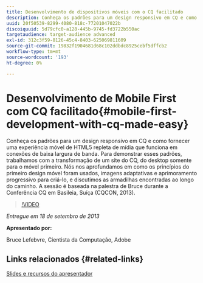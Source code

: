 ```yaml
---
title: Desenvolvimento de dispositivos móveis com o CQ facilitado
description: Conheça os padrões para um design responsivo em CQ e como fornecer uma experiência móvel de HTML5 repleta de mídia que funciona em conexões de baixa largura de banda. Para demonstrar esses padrões, trabalhamos com a transformação de um site do CQ, do desktop somente para o móvel primeiro. Nós nos aprofundamos em como os princípios do primeiro design móvel foram usados, imagens adaptativas e aprimoramento progressivo para criá-lo, e discutimos as armadilhas encontradas ao longo do caminho. A sessão é baseada na palestra de Bruce durante a Conferência CQ em Basileia, Suíça (CQCON, 2013).
uuid: 20f50539-8299-4080-818c-77201047022b
discoiquuid: 5d79cfc0-a128-445b-9745-fd3722b550ac
targetaudience: target-audience advanced
exl-id: 312c3f59-8126-45c4-8403-625069811609
source-git-commit: 19832f1904681d68c102ddbdc8925cebf5dffcb2
workflow-type: tm+mt
source-wordcount: '193'
ht-degree: 0%

---
```


# Desenvolvimento de Mobile First com CQ facilitado{#mobile-first-development-with-cq-made-easy}

Conheça os padrões para um design responsivo em CQ e como fornecer uma experiência móvel de HTML5 repleta de mídia que funciona em conexões de baixa largura de banda. Para demonstrar esses padrões, trabalhamos com a transformação de um site do CQ, do desktop somente para o móvel primeiro. Nós nos aprofundamos em como os princípios do primeiro design móvel foram usados, imagens adaptativas e aprimoramento progressivo para criá-lo, e discutimos as armadilhas encontradas ao longo do caminho. A sessão é baseada na palestra de Bruce durante a Conferência CQ em Basileia, Suíça (CQCON, 2013).

>[!VIDEO](https://video.tv.adobe.com/v/19572/?quality=9)

*Entregue em 18 de setembro de 2013*

**Apresentado por:**

Bruce Lefebvre, Cientista da Computação, Adobe

## Links relacionados {#related-links}

[Slides e recursos do apresentador](http://brucelefebvre.com/blog/2013/09/18/cq-gems-mobile-first-development/)
